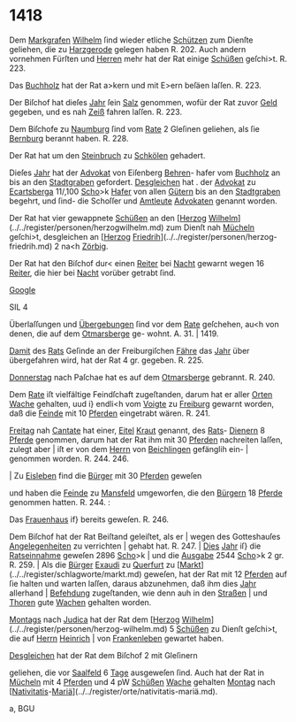 # 1418

Dem [Markgrafen](../../register/worte/markgrafen.md) [Wilhelm](../../register/worte/wilhelm.md) ſind wieder etliche [Schützen](../../register/worte/schützen.md)
zum Dienſte geliehen, die zu [Harzgerode](../../register/orte/harzgerode.md) gelegen haben
R. 202. Auch andern vornehmen Fürſten und [Herren](../../register/worte/herren.md)
mehr hat der Rat einige [Schüßen](../../register/worte/schüßen.md) geſchi>t. R. 223.

Das [Buchholz](../../register/worte/buchholz.md) hat der Rat a>kern und mit E>ern
beſäen laſſen. R. 223.

Der Biſchof hat dieſes [Jahr](../../register/worte/jahr.md) ſein [Salz](../../register/worte/salz.md) genommen,
wofür der Rat zuvor [Geld](../../register/worte/geld.md) gegeben, und es nah [Zeiß](../../register/worte/zeiß.md)
fahren laſſen. R. 223.

Dem Biſchofe zu [Naumburg](../../register/orte/naumburg.md) ſind vom [Rate](../../register/worte/rate.md) 2 Gleſinen
geliehen, als ſie [Bernburg](../../register/worte/bernburg.md) berannt haben. R. 228.

Der Rat hat um den [Steinbruch](../../register/worte/steinbruch.md) zu [Schkölen](../../register/orte/schkölen.md) gehadert.

Dieſes [Jahr](../../register/worte/jahr.md) hat der [Advokat](../../register/worte/advokat.md) von Eiſenberg [Behren](../../register/worte/behren.md)-
hafer vom [Buchholz](../../register/worte/buchholz.md) an bis an den [Stadtgraben](../../register/worte/stadtgraben.md) gefordert.
[Desgleichen](../../register/worte/desgleichen.md) hat . der [Advokat](../../register/worte/advokat.md) zu [Ecartsberga](../../register/orte/ecartsberga.md) 11/,100
[Scho](../../register/worte/scho.md)>k [Hafer](../../register/worte/hafer.md) von allen [Gütern](../../register/worte/gütern.md) bis an den [Stadtgraben](../../register/worte/stadtgraben.md)
begehrt, und ſind- die Schoſſer und [Amtleute](../../register/worte/amtleute.md) [Advokaten](../../register/worte/advokaten.md)
genannt worden.

Der Rat hat vier gewappnete [Schüßen](../../register/worte/schüßen.md) an den [[Herzog](../../register/worte/herzog.md)
[Wilhelm](../../register/worte/wilhelm.md)](../../register/personen/herzogwilhelm.md) zum Dienſt nah [Mücheln](../../register/orte/mücheln.md) geſchi>t, desgleichen
an [[Herzog](../../register/worte/herzog.md) [Friedrih](../../register/worte/friedrih.md)](../../register/personen/herzog-friedrih.md) 2 na<h [Zörbig](../../register/worte/zörbig.md).

Der Rat hat den Biſchof dur< einen [Reiter](../../register/worte/reiter.md) bei [Nacht](../../register/orte/nacht.md)
gewarnt wegen 16 [Reiter](../../register/worte/reiter.md), die hier bei [Nacht](../../register/orte/nacht.md) vorüber
getrabt ſind.

[Google](../../register/worte/google.md)


SIL 4

Überlaſſungen und [Übergebungen](../../register/worte/übergebungen.md) ſind vor dem [Rate](../../register/worte/rate.md)
geſchehen, au<h von denen, die auf dem [Otmarsberge](../../register/worte/otmarsberge.md) ge-
wohnt. A. 31.
| 1419.

[Damit](../../register/worte/damit.md) des [Rats](../../register/worte/rats.md) Geſinde an der Freiburgiſchen [Fähre](../../register/worte/fähre.md)
das [Jahr](../../register/worte/jahr.md) über übergefahren wird, hat der Rat 4 gr.
gegeben. R. 225.

[Donnerstag](../../register/worte/donnerstag.md) nach Paſchae hat es auf dem [Otmarsberge](../../register/worte/otmarsberge.md)
gebrannt. R. 240.

Dem [Rate](../../register/worte/rate.md) iſt vielfältige Feindſchaft zugeſtanden, darum
hat er aller [Orten](../../register/worte/orten.md) [Wache](../../register/worte/wache.md) gehalten, uud i} endli<h vom
[Voigte](../../register/worte/voigte.md) zu [Freiburg](../../register/orte/freiburg.md) gewarnt worden, daß die [Feinde](../../register/worte/feinde.md) mit
10 [Pferden](../../register/worte/pferden.md) eingetrabt wären. R. 241.

[Freitag](../../register/worte/freitag.md) nah [Cantate](../../register/worte/cantate.md) hat einer, [Eitel](../../register/worte/eitel.md) [Kraut](../../register/worte/kraut.md) genannt,
des [Rats](../../register/worte/rats.md)- [Dienern](../../register/worte/dienern.md) 8 [Pferde](../../register/worte/pferde.md) genommen, darum hat der
Rat ihm mit 30 [Pferden](../../register/worte/pferden.md) nachreiten laſſen, zulegt aber |
iſt er von dem [Herrn](../../register/worte/herrn.md) von [Beichlingen](../../register/orte/beichlingen.md) gefänglih ein- |
genommen worden. R. 244. 246.

| Zu [Eisleben](../../register/worte/eisleben.md) find die [Bürger](../../register/worte/bürger.md) mit 30 [Pferden](../../register/worte/pferden.md) geweſen

und haben die [Feinde](../../register/worte/feinde.md) zu [Mansfeld](../../register/orte/mansfeld.md) umgeworfen, die den
[Bürgern](../../register/worte/bürgern.md) 18 [Pferde](../../register/worte/pferde.md) genommen hatten. R. 244. :

Das [Frauenhaus](../../register/worte/frauenhaus.md) if} bereits geweſen. R. 246.

Dem Biſchof hat der Rat Beiſtand geleiſtet, als er
| wegen des Gotteshauſes [Angelegenheiten](../../register/worte/angelegenheiten.md) zu verrichten
| gehabt hat. R. 247.
| [Dies](../../register/worte/dies.md) [Jahr](../../register/worte/jahr.md) iſ} die [Ratseinnahme](../../register/worte/ratseinnahme.md) geweſen 2896 [Scho](../../register/worte/scho.md)>k
| und die [Ausgabe](../../register/worte/ausgabe.md) 2544 [Scho](../../register/worte/scho.md)>k 2 gr. R. 259.
| Als die [Bürger](../../register/worte/bürger.md) [Exaudi](../../register/worte/exaudi.md) zu [Querfurt](../../register/orte/querfurt.md) zu [[Markt](../../register/orte/markt.md)](../../register/schlagworte/markt.md) geweſen,
hat der Rat mit 12 [Pferden](../../register/worte/pferden.md) auf ſie halten und warten
laſſen, daraus abzunehmen, daß ihm dies [Jahr](../../register/worte/jahr.md) allerhand
| [Befehdung](../../register/worte/befehdung.md) zugeſtanden, wie denn auh in den [Straßen](../../register/worte/straßen.md)
| und [Thoren](../../register/worte/thoren.md) gute [Wachen](../../register/worte/wachen.md) gehalten worden.

[Montags](../../register/worte/montags.md) nach [Judica](../../register/orte/judica.md) hat der Rat dem [[Herzog](../../register/worte/herzog.md) [Wilhelm](../../register/worte/wilhelm.md)](../../register/personen/herzog-wilhelm.md)
5 [Schüßen](../../register/worte/schüßen.md) zu Dienſt geſchi>t, die auf [Herrn](../../register/worte/herrn.md) [Heinrich](../../register/worte/heinrich.md)
| von [Frankenleben](../../register/orte/frankenleben.md) gewartet haben.

[Desgleichen](../../register/worte/desgleichen.md) hat der Rat dem Biſchof 2 mit Gleſinern

geliehen, die vor [Saalfeld](../../register/worte/saalfeld.md) 6 [Tage](../../register/worte/tage.md) ausgeweſen ſind.
Auch hat der Rat in [Mücheln](../../register/orte/mücheln.md) mit 4 [Pferden](../../register/worte/pferden.md) und 4
pW [Schüßen](../../register/worte/schüßen.md) [Wache](../../register/worte/wache.md) gehalten [Montag](../../register/worte/montag.md) nach [[Nativitatis](../../register/worte/nativitatis.md)-[Mariä](../../register/worte/mariä.md)](../../register/orte/nativitatis-mariä.md).


a, BGU

